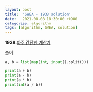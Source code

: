 ```yaml
---
layout: post
title:  "SWEA - 1938 solution"
date:   2021-08-08 18:30:00 +0900
categories: algorithm
tags: [algorithm, SWEA, solution]
---
```

**1938.**[아주 간단한 계산기](https://swexpertacademy.com/main/code/problem/problemDetail.do?problemLevel=1&contestProbId=AV5PjsYKAMIDFAUq&categoryId=AV5PjsYKAMIDFAUq&categoryType=CODE&problemTitle=&orderBy=FIRST_REG_DATETIME&selectCodeLang=PYTHON&select-1=1&pageSize=10&pageIndex=2)

풀이

```python
a, b = list(map(int, input().split()))

print(a + b)
print(a - b)
print(a * b)
print(int(a / b))
```

